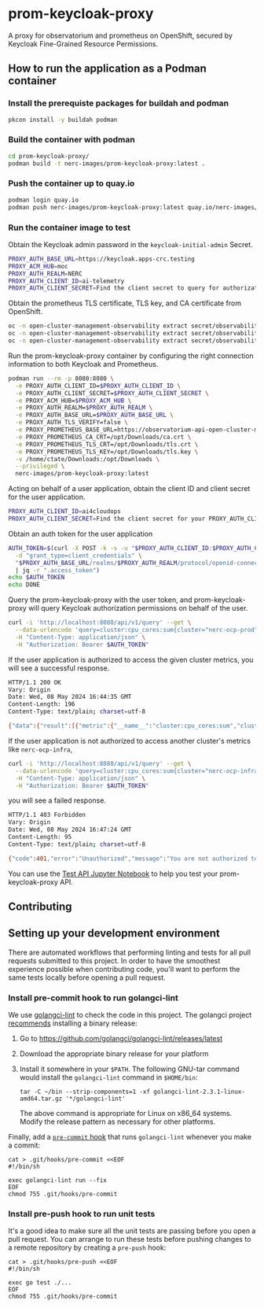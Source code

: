 # prom-keycloak-proxy
A proxy for observatorium and prometheus on OpenShift,
secured by Keycloak Fine-Grained Resource Permissions.

## How to run the application as a Podman container

### Install the prerequiste packages for buildah and podman

```bash
pkcon install -y buildah podman
```

### Build the container with podman

```bash
cd prom-keycloak-proxy/
podman build -t nerc-images/prom-keycloak-proxy:latest .
```

### Push the container up to quay.io

```bash
podman login quay.io
podman push nerc-images/prom-keycloak-proxy:latest quay.io/nerc-images/prom-keycloak-proxy:latest
```

### Run the container image to test

Obtain the Keycloak admin password in the `keycloak-initial-admin` Secret.

```bash
PROXY_AUTH_BASE_URL=https://keycloak.apps-crc.testing
PROXY_ACM_HUB=moc
PROXY_AUTH_REALM=NERC
PROXY_AUTH_CLIENT_ID=ai-telemetry
PROXY_AUTH_CLIENT_SECRET=Find the client secret to query for authorization permissions by using the Keycloak admin
```

Obtain the prometheus TLS certificate, TLS key, and CA certificate from OpenShift.

```bash
oc -n open-cluster-management-observability extract secret/observability-grafana-certs --keys=tls.crt --to=$HOME/Downloads/
oc -n open-cluster-management-observability extract secret/observability-grafana-certs --keys=tls.key --to=$HOME/Downloads/
oc -n open-cluster-management-observability extract secret/observability-server-ca-certs --keys=ca.crt --to=$HOME/Downloads/
```

Run the prom-keycloak-proxy container by configuring the right connection information to both Keycloak and Prometheus.

```bash
podman run --rm -p 8080:8080 \
  -e PROXY_AUTH_CLIENT_ID=$PROXY_AUTH_CLIENT_ID \
  -e PROXY_AUTH_CLIENT_SECRET=$PROXY_AUTH_CLIENT_SECRET \
  -e PROXY_ACM_HUB=$PROXY_ACM_HUB \
  -e PROXY_AUTH_REALM=$PROXY_AUTH_REALM \
  -e PROXY_AUTH_BASE_URL=$PROXY_AUTH_BASE_URL \
  -e PROXY_AUTH_TLS_VERIFY=false \
  -e PROXY_PROMETHEUS_BASE_URL=https://observatorium-api-open-cluster-management-observability.apps.example.com/api/metrics/v1/default \
  -e PROXY_PROMETHEUS_CA_CRT=/opt/Downloads/ca.crt \
  -e PROXY_PROMETHEUS_TLS_CRT=/opt/Downloads/tls.crt \
  -e PROXY_PROMETHEUS_TLS_KEY=/opt/Downloads/tls.key \
  -v /home/ctate/Downloads:/opt/Downloads \
  --privileged \
  nerc-images/prom-keycloak-proxy:latest
```

Acting on behalf of a user application, obtain the client ID and client secret for the user application.

```bash
PROXY_AUTH_CLIENT_ID=ai4cloudops
PROXY_AUTH_CLIENT_SECRET=Find the client secret for your PROXY_AUTH_CLIENT_ID above
```

Obtain an auth token for the user application

```bash
AUTH_TOKEN=$(curl -X POST -k -s -u "$PROXY_AUTH_CLIENT_ID:$PROXY_AUTH_CLIENT_SECRET" \
  -d "grant_type=client_credentials" \
  "$PROXY_AUTH_BASE_URL/realms/$PROXY_AUTH_REALM/protocol/openid-connect/token" \
  | jq -r ".access_token")
echo $AUTH_TOKEN
echo DONE
```

Query the prom-keycloak-proxy with the user token, 
and prom-keycloak-proxy will query Keycloak authorization permissions on behalf of the user.

```bash
curl -i 'http://localhost:8080/api/v1/query' --get \
  --data-urlencode 'query=cluster:cpu_cores:sum{cluster="nerc-ocp-prod"}' \
  -H "Content-Type: application/json" \
  -H "Authorization: Bearer $AUTH_TOKEN"
```

If the user application is authorized to access the given cluster metrics, you will see a successful response.

```bash
HTTP/1.1 200 OK
Vary: Origin
Date: Wed, 08 May 2024 16:44:35 GMT
Content-Length: 196
Content-Type: text/plain; charset=utf-8

{"data":{"result":[{"metric":{"__name__":"cluster:cpu_cores:sum","cluster":"nerc-ocp-prod","usage":"grafana-dashboard"},"value":[...]}],"resultType":"vector"},"status":"success"}
```

If the user application is not authorized to access another cluster's metrics like `nerc-ocp-infra`,

```bash
curl -i 'http://localhost:8080/api/v1/query' --get \
  --data-urlencode 'query=cluster:cpu_cores:sum{cluster="nerc-ocp-infra"}' \
  -H "Content-Type: application/json" \
  -H "Authorization: Bearer $AUTH_TOKEN"
```

you will see a failed response. 

```bash
HTTP/1.1 403 Forbidden
Vary: Origin
Date: Wed, 08 May 2024 16:47:24 GMT
Content-Length: 95
Content-Type: text/plain; charset=utf-8

{"code":401,"error":"Unauthorized","message":"You are not authorized to access this resource"}
```

You can use the [Test API Jupyter Notebook](doc/test-api.ipynb) to help you test your prom-keycloak-proxy API.

## Contributing

## Setting up your development environment

There are automated workflows that performing linting and tests for all pull requests submitted to this project. In order to have the smoothest experience possible when contributing code, you'll want to perform the same tests locally before opening a pull request.

### Install pre-commit hook to run golangci-lint

We use [golangci-lint](https://github.com/golangci/golangci-lint) to check the code in this project. The golangci project [recommends] installing a binary release:

[recommends]: https://golangci-lint.run/welcome/install/#install-from-sources

1. Go to <https://github.com/golangci/golangci-lint/releases/latest>
2. Download the appropriate binary release for your platform
3. Install it somewhere in your `$PATH`. The following GNU-tar command would install the `golangci-lint` command in `$HOME/bin`:

    ```
    tar -C ~/bin --strip-components=1 -xf golangci-lint-2.3.1-linux-amd64.tar.gz '*/golangci-lint'
    ```
    
    The above command is appropriate for Linux on x86_64 systems. Modify the release pattern as necessary for other platforms.

Finally, add a [`pre-commit` hook](https://git-scm.com/book/ms/v2/Customizing-Git-Git-Hooks) that runs `golangci-lint` whenever you make a commit:

```
cat > .git/hooks/pre-commit <<EOF
#!/bin/sh

exec golangci-lint run --fix
EOF
chmod 755 .git/hooks/pre-commit
```

### Install pre-push hook to run unit tests

It's a good idea to make sure all the unit tests are passing before you open a pull request. You can arrange to run these tests before pushing changes to a remote repository by creating a `pre-push` hook:

```
cat > .git/hooks/pre-push <<EOF
#!/bin/sh

exec go test ./...
EOF
chmod 755 .git/hooks/pre-commit
```

